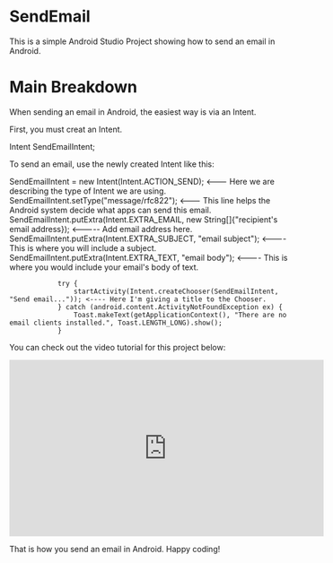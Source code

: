 # SendEmail
This is a simple Android Studio Project showing how to send an email in Android.

# Main Breakdown

When sending an email in Android, the easiest way is via an Intent.

First, you must creat an Intent.

Intent SendEmailIntent;

To send an email, use the newly created Intent like this:

SendEmailIntent = new Intent(Intent.ACTION_SEND); <--- Here we are describing the type of Intent we are using.
                SendEmailIntent.setType("message/rfc822"); <--- This line helps the Android system decide what apps can send this email.
                SendEmailIntent.putExtra(Intent.EXTRA_EMAIL, new String[]{"recipient's email address}); <----- Add email address here.
                SendEmailIntent.putExtra(Intent.EXTRA_SUBJECT, "email subject"); <---- This is where you will include a subject.
                SendEmailIntent.putExtra(Intent.EXTRA_TEXT, "email body"); <---- This is where you would include your email's body of text.

                try {
                    startActivity(Intent.createChooser(SendEmailIntent, "Send email...")); <---- Here I'm giving a title to the Chooser.
                } catch (android.content.ActivityNotFoundException ex) {
                    Toast.makeText(getApplicationContext(), "There are no email clients installed.", Toast.LENGTH_LONG).show();
                }
                
 You can check out the video tutorial for this project below:
 
 <iframe width="560" height="315" src="https://www.youtube.com/embed/z3Q7A7qoxJQ" frameborder="0" allowfullscreen></iframe>
                
 That is how you send an email in Android. Happy coding!
